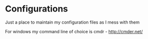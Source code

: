 # Configurations

Just a place to maintain my configuration files as I mess with them

For windows my command line of choice is cmdr - http://cmder.net/
